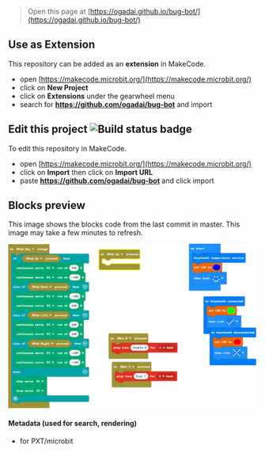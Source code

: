 
> Open this page at [https://ogadai.github.io/bug-bot/](https://ogadai.github.io/bug-bot/)

## Use as Extension

This repository can be added as an **extension** in MakeCode.

* open [https://makecode.microbit.org/](https://makecode.microbit.org/)
* click on **New Project**
* click on **Extensions** under the gearwheel menu
* search for **https://github.com/ogadai/bug-bot** and import

## Edit this project ![Build status badge](https://github.com/ogadai/bug-bot/workflows/MakeCode/badge.svg)

To edit this repository in MakeCode.

* open [https://makecode.microbit.org/](https://makecode.microbit.org/)
* click on **Import** then click on **Import URL**
* paste **https://github.com/ogadai/bug-bot** and click import

## Blocks preview

This image shows the blocks code from the last commit in master.
This image may take a few minutes to refresh.

![A rendered view of the blocks](https://github.com/ogadai/bug-bot/raw/master/.github/makecode/blocks.png)

#### Metadata (used for search, rendering)

* for PXT/microbit
<script src="https://makecode.com/gh-pages-embed.js"></script><script>makeCodeRender("{{ site.makecode.home_url }}", "{{ site.github.owner_name }}/{{ site.github.repository_name }}");</script>
